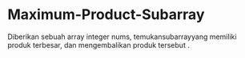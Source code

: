 # Maximum-Product-Subarray
Diberikan sebuah array integer nums, temukansubarrayyang memiliki produk terbesar, dan mengembalikan produk tersebut .
